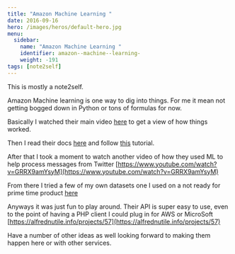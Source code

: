 ```yaml
---
title: "Amazon Machine Learning "
date: 2016-09-16
hero: /images/heros/default-hero.jpg
menu:
  sidebar:
    name: "Amazon Machine Learning "
    identifier: amazon--machine--learning-
    weight: -191
tags: [note2self]
---
```


This is mostly a note2self.

Amazon Machine learning is one way to dig into things. For me it mean not getting bogged down in Python or tons of formulas for now.

Basically I watched their main video  [here](https://aws.amazon.com/machine-learning/getting-started/) to get a view of how things worked.

Then I read their docs [here](http://docs.aws.amazon.com/machine-learning/latest/dg/what-is-amazon-machine-learning.html) and follow [this](http://docs.aws.amazon.com/machine-learning/latest/dg/tutorial.html) tutorial.

After that I took a moment to watch another video of how they used ML to help process messages from Twitter [https://www.youtube.com/watch?v=GRRX9amYsyM](https://www.youtube.com/watch?v=GRRX9amYsyM)


From there I tried a few of my own datasets one I used on a not ready for prime time product [here](https://incomings.io/blogs/3)

Anyways it was just fun to play around. Their API is super easy to use, even to the point of having a PHP client I could plug in for AWS or MicroSoft [https://alfrednutile.info/projects/57](https://alfrednutile.info/projects/57)

Have a number of other ideas as well looking forward to making them happen here or with other services.

